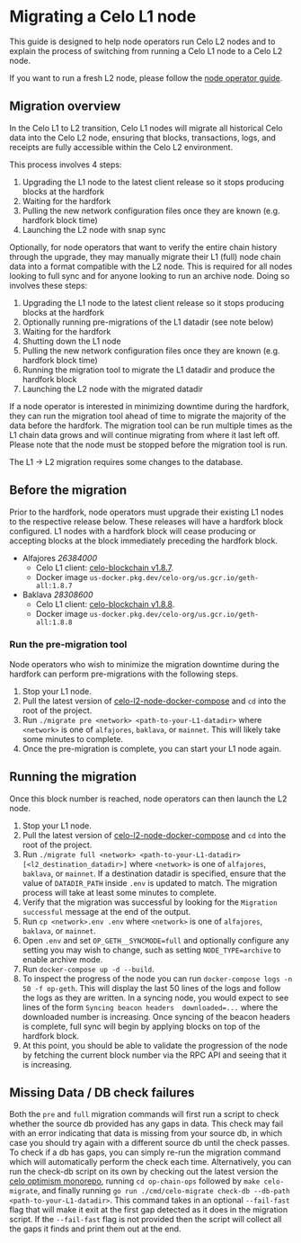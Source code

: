 # Migrating a Celo L1 node

This guide is designed to help node operators run Celo L2 nodes and to explain
the process of switching from running a Celo L1 node to a Celo L2 node.

If you want to run a fresh L2 node, please follow the [node operator guide](docker-node.md).

## Migration overview

In the Celo L1 to L2 transition, Celo L1 nodes will migrate all historical Celo
data into the Celo L2 node, ensuring that blocks, transactions, logs, and
receipts are fully accessible within the Celo L2 environment.

This process involves 4 steps:

1. Upgrading the L1 node to the latest client release so it stops producing blocks
   at the hardfork
2. Waiting for the hardfork
3. Pulling the new network configuration files once they are known (e.g. hardfork block time)
4. Launching the L2 node with snap sync

Optionally, for node operators that want to verify the entire chain history
through the upgrade, they may manually migrate their L1 (full) node chain data into a
format compatible with the L2 node. This is required for all nodes looking to full
sync and for anyone looking to run an archive node. Doing
so involves these steps:

1. Upgrading the L1 node to the latest client release so it stops producing blocks
   at the hardfork
2. Optionally running pre-migrations of the L1 datadir (see note below)
3. Waiting for the hardfork
4. Shutting down the L1 node
5. Pulling the new network configuration files once they are known (e.g. hardfork block time)
6. Running the migration tool to migrate the L1 datadir and produce the hardfork block
7. Launching the L2 node with the migrated datadir

If a node operator is interested in minimizing downtime during the hardfork,
they can run the migration tool ahead of time to migrate the majority of the
data before the hardfork. The migration tool can be run multiple times as the L1
chain data grows and will continue migrating from where it last left off.
Please note that the node must be stopped before the migration tool is run.

The L1 -> L2 migration requires some changes to the database.

## Before the migration

Prior to the hardfork, node operators must upgrade their existing L1 nodes to
the respective release below. These releases will have a hardfork block
configured. L1 nodes with a hardfork block will cease producing or accepting
blocks at the block immediately preceding the hardfork block.

* Alfajores *26384000*
  * Celo L1 client: [celo-blockchain v1.8.7](https://github.com/celo-org/celo-blockchain/releases/tag/v1.8.7).
  * Docker image `us-docker.pkg.dev/celo-org/us.gcr.io/geth-all:1.8.7`
* Baklava *28308600*
  * Celo L1 client: [celo-blockchain v1.8.8](https://github.com/celo-org/celo-blockchain/releases/tag/v1.8.8).
  * Docker image `us-docker.pkg.dev/celo-org/us.gcr.io/geth-all:1.8.8`

### Run the pre-migration tool

Node operators who wish to minimize the migration downtime during the hardfork can perform pre-migrations with the following steps.

1. Stop your L1 node.
2. Pull the latest version of
   [celo-l2-node-docker-compose](https://github.com/celo-org/celo-l2-node-docker-compose) and `cd`
   into the root of the project.
3. Run `./migrate pre <network> <path-to-your-L1-datadir>` where `<network>` is one of `alfajores`, `baklava`, or `mainnet`. This will likely take some minutes to complete.
4. Once the pre-migration is complete, you can start your L1 node again.

## Running the migration

Once this block number is reached, node operators can then launch the L2 node.

1. Stop your L1 node.
2. Pull the latest version of
   [celo-l2-node-docker-compose](https://github.com/celo-org/celo-l2-node-docker-compose) and `cd`
   into the root of the project.
3. Run `./migrate full <network> <path-to-your-L1-datadir> [<l2_destination_datadir>]` where
   `<network>` is one of `alfajores`, `baklava`, or `mainnet`. If a destination datadir is specified,
   ensure that the value of `DATADIR_PATH` inside `.env` is updated to match. The migration process
   will take at least some minutes to complete.
4. Verify that the migration was successful by looking for the `Migration successful` message at the
   end of the output.
5. Run `cp <network>.env .env` where `<network>` is one of `alfajores`, `baklava`, or `mainnet`.
6. Open `.env` and set `OP_GETH__SYNCMODE=full` and optionally configure any setting you may wish to
   change, such as setting `NODE_TYPE=archive` to enable archive mode.
7. Run `docker-compose up -d --build`.
8. To inspect the progress of the node you can run `docker-compose logs -n 50 -f op-geth`. This will
   display the last 50 lines of the logs and follow the logs as they are written. In a syncing node,
   you would expect to see lines of the form `Syncing beacon headers  downloaded=...` where the
   downloaded number is increasing. Once syncing of the beacon headers is complete, full sync will
   begin by applying blocks on top of the hardfork block.
9. At this point, you should be able to validate the progression of the node by fetching the current
   block number via the RPC API and seeing that it is increasing.

## Missing Data / DB check failures

Both the `pre` and `full` migration commands will first run a script to check whether the source db provided has any gaps in data. This check may fail with an error indicating that data is missing from your source db, in which case you should try again with a different source db until the check passes.
To check if a db has gaps, you can simply re-run the migration command which will automatically perform the check each time.
Alternatively, you can run the check-db script on its own by checking out the latest version the [celo optimism monorepo](https://github.com/celo-org/optimism), running `cd op-chain-ops` followed by `make celo-migrate`, and finally running `go run ./cmd/celo-migrate check-db --db-path <path-to-your-L1-datadir>`. This command takes in an optional `--fail-fast` flag that will make it exit at the first gap detected as it does in the migration script. If the `--fail-fast` flag is not provided then the script will collect all the gaps it finds and print them out at the end.
